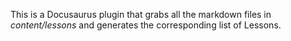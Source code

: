 This is a Docusaurus plugin that grabs all the markdown files in *content/lessons* and generates the corresponding list of Lessons.